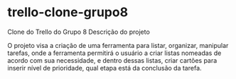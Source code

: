 # trello-clone-grupo8
Clone do Trello do Grupo 8 
Descrição do projeto

O projeto visa a criação de uma ferramenta para listar, organizar, manipular tarefas, onde a ferramenta permitirá o usuário a criar listas nomeadas de acordo com sua necessidade, e dentro dessas listas, criar cartões para inserir nível de prioridade, qual etapa está da conclusão da tarefa.